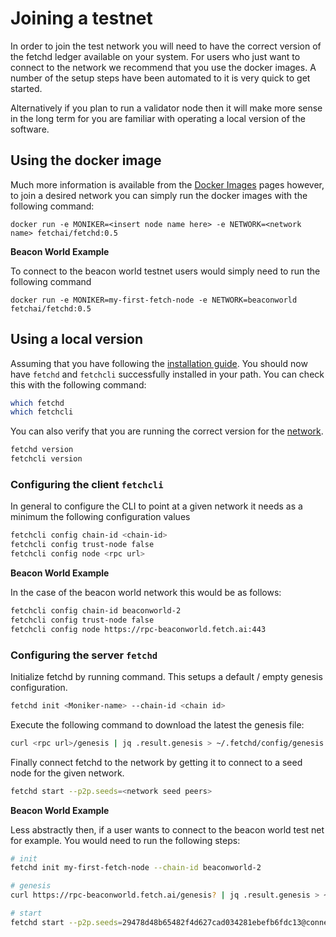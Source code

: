 # Joining a testnet

In order to join the test network you will need to have the correct version of the fetchd ledger available on your system. For users who just want to connect to the network we recommend that you use the docker images. A number of
the setup steps have been automated to it is very quick to get started.

Alternatively if you plan to run a validator node then it will make more sense in the long term for you are familiar with operating a local version of the software.

## Using the docker image

Much more information is available from the [Docker Images](../docker-images/) pages however, to join a desired network you can simply run the docker images with the following command:

    docker run -e MONIKER=<insert node name here> -e NETWORK=<network name> fetchai/fetchd:0.5

**Beacon World Example**

To connect to the beacon world testnet users would simply need to run the following command

	docker run -e MONIKER=my-first-fetch-node -e NETWORK=beaconworld fetchai/fetchd:0.5

## Using a local version

Assuming that you have following the [installation guide](../building/). You should now have `fetchd` and `fetchcli` successfully installed in your path. You can check this with the following command:

```bash
which fetchd
which fetchcli
```

You can also verify that you are running the correct version for the [network](../networks/).

```bash
fetchd version
fetchcli version
```

### Configuring the client `fetchcli`

In general to configure the CLI to point at a given network it needs as a minimum the following configuration values

```bash
fetchcli config chain-id <chain-id>
fetchcli config trust-node false
fetchcli config node <rpc url>
```

**Beacon World Example**

In the case of the beacon world network this would be as follows:

```bash
fetchcli config chain-id beaconworld-2
fetchcli config trust-node false
fetchcli config node https://rpc-beaconworld.fetch.ai:443
```

### Configuring the server `fetchd`


Initialize fetchd by running command. This setups a default / empty genesis configuration.

```bash
fetchd init <Moniker-name> --chain-id <chain id>
```

Execute the following command to download the latest the genesis file:

```bash
curl <rpc url>/genesis | jq .result.genesis > ~/.fetchd/config/genesis.json`
```

Finally connect fetchd to the network by getting it to connect to a seed node for the given network.

```bash
fetchd start --p2p.seeds=<network seed peers>
```

**Beacon World Example**

Less abstractly then, if a user wants to connect to the beacon world test net for example. You would need to run the following steps:


```bash
# init
fetchd init my-first-fetch-node --chain-id beaconworld-2

# genesis
curl https://rpc-beaconworld.fetch.ai/genesis? | jq .result.genesis > ~/.fetchd/config/genesis.json

# start
fetchd start --p2p.seeds=29478d48b65482f4d627cad034281ebefb6fdc13@connect-beaconworld.fetch.ai:36656
```
